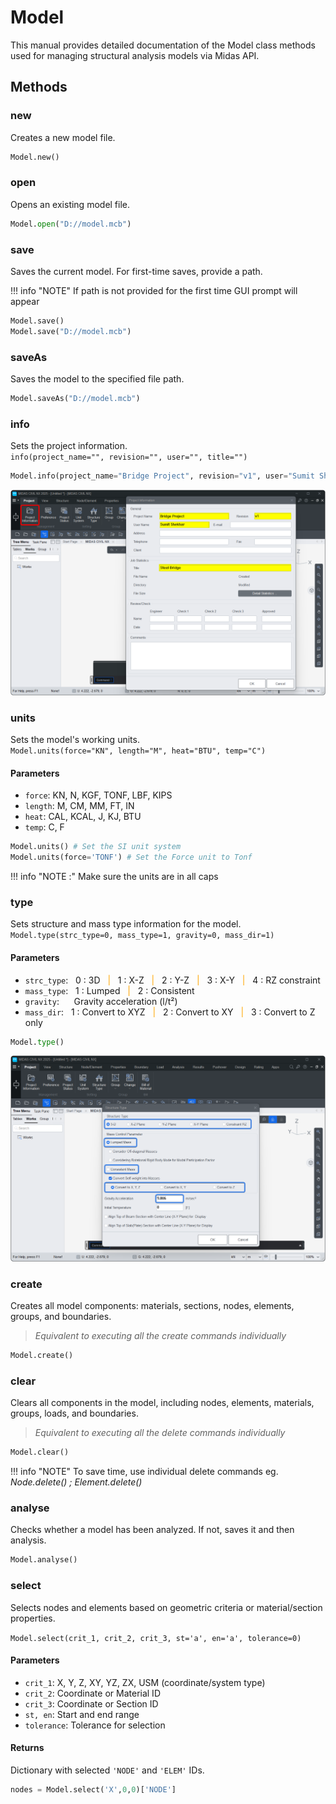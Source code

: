 # Model

This manual provides detailed documentation of the Model class methods used for managing structural analysis models via Midas API.

## Methods

### <font style="font-size:0px">Model.</font>new
Creates a new model file.
```py
Model.new()
```


### <font style="font-size:0px">Model.</font>open
Opens an existing model file.


```py
Model.open("D://model.mcb")
```


### <font style="font-size:0px">Model.</font>save
Saves the current model. For first-time saves, provide a path.

!!! info "NOTE"
    If path is not provided for the first time GUI prompt will appear

```py
Model.save()
Model.save("D://model.mcb")
```

### <font style="font-size:0px">Model.</font>saveAs
Saves the model to the specified file path.
```py
Model.saveAs("D://model.mcb")
```


### <font style="font-size:0px">Model.</font>info
Sets the project information.  
`info(project_name="", revision="", user="", title="")`  


```py
Model.info(project_name="Bridge Project", revision="v1", user="Sumit Shekhar", title="Steel Bridge")

```
![](assets/model_info.png)




### <font style="font-size:0px">Model.</font>units
Sets the model's working units.  
`Model.units(force="KN", length="M", heat="BTU", temp="C")`  

#### Parameters
* `force`: KN, N, KGF, TONF, LBF, KIPS
* `length`: M, CM, MM, FT, IN
* `heat`: CAL, KCAL, J, KJ, BTU
* `temp`: C, F


```py
Model.units() # Set the SI unit system
Model.units(force='TONF') # Set the Force unit to Tonf
```
!!! info "NOTE :" 
    Make sure the units are in all caps



### <font style="font-size:0px">Model.</font>type
Sets structure and mass type information for the model.  
`Model.type(strc_type=0, mass_type=1, gravity=0, mass_dir=1)`  

#### Parameters
* `strc_type`: &nbsp;&nbsp;0 : 3D <font color="orange">&nbsp;&nbsp;|&nbsp;&nbsp;</font> 
1 : X-Z <font color="orange">&nbsp;&nbsp;|&nbsp;&nbsp;</font> 
2 : Y-Z  <font color="orange">&nbsp;&nbsp;|&nbsp;&nbsp;</font> 
3 : X-Y  <font color="orange">&nbsp;&nbsp;|&nbsp;&nbsp;</font> 
4 : RZ constraint  
* `mass_type`: &nbsp;&nbsp;1 : Lumped <font color="orange">&nbsp;&nbsp;|&nbsp;&nbsp;</font> 2 : Consistent  
* `gravity`: &nbsp;&nbsp; &nbsp;&nbsp;Gravity acceleration (l/t²)
* `mass_dir`: &nbsp;&nbsp;1 : Convert to XYZ <font color="orange">&nbsp;&nbsp;|&nbsp;&nbsp;</font> 
2 : Convert to XY <font color="orange">&nbsp;&nbsp;|&nbsp;&nbsp;</font> 
3 : Convert to Z only


```py
Model.type()
```
![](assets/model_type.png)



### <font style="font-size:0px">Model.</font>create
Creates all model components: materials, sections, nodes, elements, groups, and boundaries.  
>*Equivalent to executing all the create commands individually*
```py
Model.create()
```

### <font style="font-size:0px">Model.</font>clear
Clears all components in the model, including nodes, elements, materials, groups, loads, and boundaries.  
>*Equivalent to executing all the delete commands individually*
```py
Model.clear()
```
!!! info "NOTE"
    To save time, use individual delete commands eg. *Node.delete() ; Element.delete()*


### <font style="font-size:0px">Model.</font>analyse
Checks whether a model has been analyzed. If not, saves it and then analysis.

```py
Model.analyse()
```

### <font style="font-size:0px">Model.</font>select
Selects nodes and elements based on geometric criteria or material/section properties.

`Model.select(crit_1, crit_2, crit_3, st='a', en='a', tolerance=0)`  

#### Parameters
* `crit_1`: X, Y, Z, XY, YZ, ZX, USM (coordinate/system type)  
* `crit_2`: Coordinate or Material ID  
* `crit_3`: Coordinate or Section ID  
* `st, en`: Start and end range  
* `tolerance`: Tolerance for selection  

#### Returns
Dictionary with selected `'NODE'` and `'ELEM'` IDs.


```py
nodes = Model.select('X',0,0)['NODE']
```
